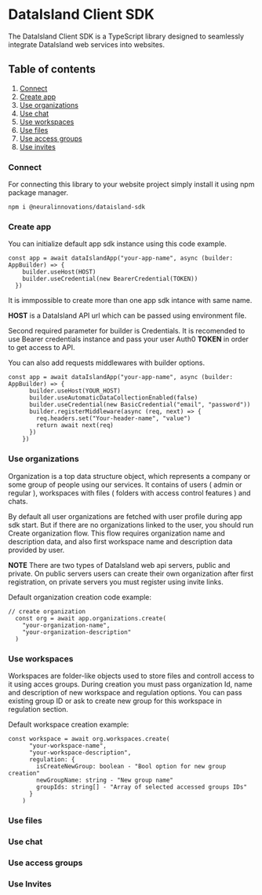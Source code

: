 # DataIsland Client SDK

The DataIsland Client SDK is a TypeScript library designed to seamlessly integrate DataIsland web services into websites.

## Table of contents

1. [Connect](#connect)
2. [Create app](#create-app)
3. [Use organizations](#use-organizations)
4. [Use chat](#use-chat)
5. [Use workspaces](#use-workspaces)
6. [Use files](#use-files)
7. [Use access groups](#use-access-groups)
8. [Use invites](#use-invites)

### Connect

For connecting this library to your website project simply install it using npm package manager.

`npm i @neuralinnovations/dataisland-sdk`

### Create app

You can initialize default app sdk instance using this code example.

```
const app = await dataIslandApp("your-app-name", async (builder: AppBuilder) => {
    builder.useHost(HOST)
    builder.useCredential(new BearerCredential(TOKEN))
  })
```

It is immpossible to create more than one app sdk intance with same name.

**HOST** is a DataIsland API url which can be passed using environment file.

Second required parameter for builder is Credentials. It is recomended to use Bearer credentials instance and pass your user Auth0 **TOKEN** in order to get access to API.

You can also add requests middlewares with builder options.

```
const app = await dataIslandApp("your-app-name", async (builder: AppBuilder) => {
      builder.useHost(YOUR_HOST)
      builder.useAutomaticDataCollectionEnabled(false)
      builder.useCredential(new BasicCredential("email", "password"))
      builder.registerMiddleware(async (req, next) => {
        req.headers.set("Your-header-name", "value")
        return await next(req)
      })
    })
```

### Use organizations

Organization is a top data structure object, which represents a company or some group of people using our services.
It contains of users ( admin or regular ), workspaces with files ( folders with access control features ) and chats.

By default all user organizations are fetched with user profile during app sdk start. But if there are no organizations linked to the user, you should run Create organization flow. This flow requires organization name and description data, and also first workspace name and description data provided by user.

**NOTE** There are two types of DataIsland web api servers, public and private. On public servers users can create their own organization after first registration, on private servers you must register using invite links.

Default organization creation code example:

```
// create organization
  const org = await app.organizations.create(
    "your-organization-name",
    "your-organization-description"
  )
```

### Use workspaces

Workspaces are folder-like objects used to store files and controll access to it using acces groups. During creation you must pass organization Id, name and description of new workspace and regulation options. You can pass existing group ID or ask to create new group for this workspace in regulation section. 

Default workspace creation example:

```
const workspace = await org.workspaces.create(
      "your-workspace-name",
      "your-workspace-description",
      regulation: {
        isCreateNewGroup: boolean - "Bool option for new group creation"
        newGroupName: string - "New group name"
        groupIds: string[] - "Array of selected accessed groups IDs"
      }
    )
```

### Use files

### Use chat

### Use access groups

### Use Invites
